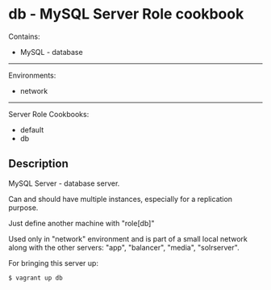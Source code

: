 db - MySQL Server Role cookbook
======================================

Contains:

* MySQL     - database

----------------------------------------------------
Environments:

* network

----------------------------------------------------
Server Role Cookbooks:

* default
* db

Description
------------
MySQL Server - database server.

Can and should have multiple instances, especially for a replication purpose.

Just define another machine with  "role[db]"

Used only in  "network" environment and is part of a small local network along with the other servers:
"app", "balancer", "media", "solrserver".

For bringing this server up:

    $ vagrant up db